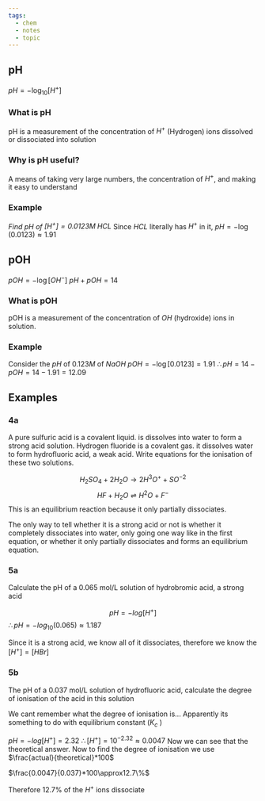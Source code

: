```yaml
---
tags:
  - chem
  - notes
  - topic
---
```

## pH
$pH = -\log_{10}[H^+]$ 

### What is pH
pH is a measurement of the concentration of $H^+$ (Hydrogen) ions dissolved or dissociated into solution

### Why is pH useful?
A means of taking very large numbers, the concentration of $H^+$, and making it easy to understand
### Example
*Find pH of $[H^+]=0.0123M \; HCL$*
Since $HCL$ literally has $H^+$ in it, $pH = -\log(0.0123)\approx 1.91$

## pOH
$pOH=-\log [OH^-]$
$pH + pOH = 14$
### What is pOH
pOH is a measurement of the concentration of $OH$ (hydroxide) ions in solution.
### Example
Consider the $pH$ of $0.123M$ of $NaOH$
$pOH = -\log[0.0123] = 1.91$
$\therefore pH = 14-pOH = 14-1.91 = 12.09$ 



## Examples
### 4a

A pure sulfuric acid is a covalent liquid. is dissolves into water to form a strong acid solution. Hydrogen fluoride is a covalent gas. it dissolves water to form hydrofluoric acid, a weak acid. Write equations for the ionisation of these two solutions.

$$H_2SO_4 + 2H_2O \rightarrow 2H^3 O^+ + SO^{-2}$$
$$HF+H_2O \rightleftharpoons H^2O + F^-$$
This is an equilibrium reaction because it only partially dissociates. 

The only way to tell whether it is a strong acid or not is whether it completely dissociates into water, only going one way like in the first equation, or whether it only partially dissociates and forms an equilibrium equation.

### 5a
Calculate the pH of a 0.065 mol/L solution of hydrobromic acid, a strong acid

$$pH = -log[H^+]$$
$\therefore pH=-log_{10}(0.065)\approx1.187$

Since it is a strong acid, we know all of it dissociates, therefore we know the $[H^+]=[HBr]$ 


### 5b
The pH of a 0.037 mol/L solution of hydrofluoric acid, calculate the degree of ionisation of the acid in this solution

We cant remember what the degree of ionisation is... Apparently its something to do with equilibrium constant ($K_c$ )

$pH = -log[H^+] = 2.32$
$\therefore [H^+] = 10^{-2.32} \approx 0.0047$
Now we can see that the theoretical answer. Now to find the degree of ionisation we use $\frac{actual}{theoretical}*100$ 

$\frac{0.0047}{0.037}*100\approx12.7\%$

Therefore $12.7\%$ of the $H^+$ ions dissociate

